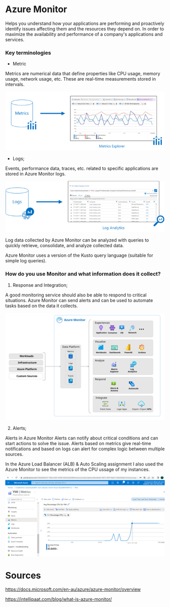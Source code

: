 # Azure Monitor

Helps you understand how your applications are performing and proactively identify issues affecting them and the resources they depend on. In order to maximize the availability and performance of a company's applications and services.


### Key terminologies

- Metric

Metrics are numerical data that define properties like CPU usage, memory usage, network usage, etc. These are real-time measurements stored in intervals.

![metrics](../../00_includes/AZMonitor-metrics.png)



- Logs;

Events, performance data, traces, etc. related to specific applications are stored in Azure Monitor logs.

![Logs](../../00_includes/AZMonitorLogs.png)

Log data collected by Azure Monitor can be analyzed with queries to quickly retrieve, consolidate, and analyze collected data.

Azure Monitor uses a version of the Kusto query language (suitable for simple log queries).



### How do you use Monitor and what information does it collect?

1. Response and Integration;

A good monitoring service should also be able to respond to critical situations. Azure Monitor can send alerts and can be used to automate tasks based on the data it collects.

![azmonitor](../../00_includes/AZMonitorusecase.svg)

2. Alerts;

Alerts in Azure Monitor Alerts can notify about critical conditions and can start actions to solve the issue. Alerts based on metrics give real-time notifications and based on logs can alert for complex logic between multiple sources.




In the Azure Load Balancer (ALB) & Auto Scaling assignment I also used the Azure Monitor to see the metrics of the CPU ussage of my instances.

![Azuremonitorcpu](../../00_includes/AZ11-loadtest02.png)




# Sources

https://docs.microsoft.com/en-au/azure/azure-monitor/overview

https://intellipaat.com/blog/what-is-azure-monitor/
